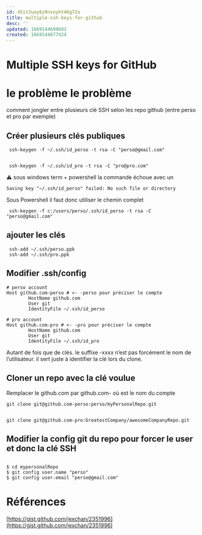 ```yaml
---
id: 45it3uay6z9nvoyht46g72o
title: multiple-ssh-keys-for-github
desc: ''
updated: 1669144699603
created: 1669144677424
---
```


# Multiple SSH keys for GitHub

# le problème le problème 

comment jongler entre plusieurs clé SSH selon les repo github (entre perso et pro par exemple)


## Créer plusieurs clés publiques


     ssh-keygen -f ~/.ssh/id_perso -t rsa -C "perso@gmail.com"


     ssh-keygen -f ~/.ssh/id_pro -t rsa -C "pro@pro.com"

⚠️ sous windows term + powershell la commande échoue avec un 

    Saving key "~/.ssh/id_perso" failed: No such file or directory

Sous Powershell il faut donc utiliser le chemin complet

     ssh-keygen -f c:/users/perso/.ssh/id_perso -t rsa -C "perso@gmail.com"


## ajouter les clés


     ssh-add ~/.ssh/perso.ppk
     ssh-add ~/.ssh/pro.ppk


## Modifier .ssh/config


    # perso account
    Host github.com-perso # <- -perso pour préciser le compte
            HostName github.com
            User git
            IdentityFile ~/.ssh/id_perso 
            
    # pro account
    Host github.com-pro # <- -pro pour préciser le compte
            HostName github.com
            User git
            IdentityFile ~/.ssh/id_pro 

Autant de fois que de clés.
le suffixe -xxxx n’est pas forcément le nom de l’utilisateur. il sert juste à identifier la clé lors du clone.

## Cloner un repo avec la clé voulue

Remplacer le github.com par github.com-<XXX> où <XXX> est le nom du compte


    git clone git@github.com-perso:perso/myPersonalRepo.git


    git clone git@github.com-pro:GreatestCompany/awesomeCompanyRepo.git
## Modifier la config git du repo pour forcer le user et donc la clé SSH
## 
    $ cd mypersonalRepo
    $ git config user.name "perso"
    $ git config user.email "perso@gmail.com" 
    


# Références

[https://gist.github.com/jexchan/2351996](https://gist.github.com/jexchan/2351996)

